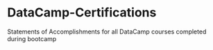 # DataCamp-Certifications
Statements of Accomplishments for all DataCamp courses completed during bootcamp
